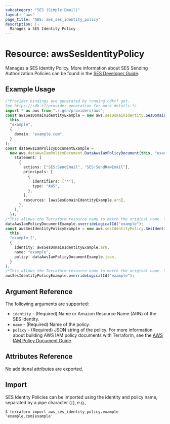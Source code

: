 ```yaml
---
subcategory: "SES (Simple Email)"
layout: "aws"
page_title: "AWS: aws_ses_identity_policy"
description: |-
  Manages a SES Identity Policy
---
```


# Resource: awsSesIdentityPolicy

Manages a SES Identity Policy. More information about SES Sending Authorization Policies can be found in the [SES Developer Guide](https://docs.aws.amazon.com/ses/latest/DeveloperGuide/sending-authorization-policies.html).

## Example Usage

```typescript
/*Provider bindings are generated by running cdktf get.
See https://cdk.tf/provider-generation for more details.*/
import * as aws from "./.gen/providers/aws";
const awsSesDomainIdentityExample = new aws.sesDomainIdentity.SesDomainIdentity(
  this,
  "example",
  {
    domain: "example.com",
  }
);
const dataAwsIamPolicyDocumentExample =
  new aws.dataAwsIamPolicyDocument.DataAwsIamPolicyDocument(this, "example_1", {
    statement: [
      {
        actions: ["SES:SendEmail", "SES:SendRawEmail"],
        principals: [
          {
            identifiers: ["*"],
            type: "AWS",
          },
        ],
        resources: [awsSesDomainIdentityExample.arn],
      },
    ],
  });
/*This allows the Terraform resource name to match the original name. You can remove the call if you don't need them to match.*/
dataAwsIamPolicyDocumentExample.overrideLogicalId("example");
const awsSesIdentityPolicyExample = new aws.sesIdentityPolicy.SesIdentityPolicy(
  this,
  "example_2",
  {
    identity: awsSesDomainIdentityExample.arn,
    name: "example",
    policy: dataAwsIamPolicyDocumentExample.json,
  }
);
/*This allows the Terraform resource name to match the original name. You can remove the call if you don't need them to match.*/
awsSesIdentityPolicyExample.overrideLogicalId("example");

```

## Argument Reference

The following arguments are supported:

* `identity` - (Required) Name or Amazon Resource Name (ARN) of the SES Identity.
* `name` - (Required) Name of the policy.
* `policy` - (Required) JSON string of the policy. For more information about building AWS IAM policy documents with Terraform, see the [AWS IAM Policy Document Guide](https://learn.hashicorp.com/terraform/aws/iam-policy).

## Attributes Reference

No additional attributes are exported.

## Import

SES Identity Policies can be imported using the identity and policy name, separated by a pipe character (`|`), e.g.,

```console
$ terraform import aws_ses_identity_policy.example 'example.com|example'
```
